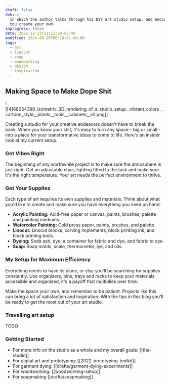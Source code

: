 ```yaml
---
draft: false
dek: >-
  In which the author talks through his DIY art studio setup, and encourages you
  tou create your own
inprogress: false
date: 2022-12-23T11:12:28-05:00
modified: 2024-09-20T00:18:41-04:00
tags:
  - art
  - linocut
  - soap
  - woodworking
  - design
  - inspiration
---
```


## Making Space to Make Dope Shit

![[4168054398_Isometric_3D_rendering_of_a_studio_setup__vibrant_colors__cartoon_style__plants__tools__cabinets__sh.png]]

Creating a studio for your creative endeavors doesn't have to break the bank. When you know your shit, it's easy to turn any space - big or small - into a place for your transformative ideas to come to life. Here's an insider look at my current setup.

### Get Vibes Right

The beginning of any worthwhile project is to make sure the atmosphere is just right. Get an adjustable chair, lighting fitted to the task and make sure it's the right temperature. Your art needs the perfect environment to thrive.

### Get Your Supplies

Each type of art requires its own supplies and materials. Think about what you'd like to create and make sure you have everything you need on hand:

- **Acrylic Painting:** Acid-free paper or canvas, paints, brushes, palette and painting mediums.
- **Watercolor Painting:** Cold press paper, paints, brushes, and palette.
- **Linocut:** Linocut blocks, carving implements, block printing ink, and block printing tools.
- **Dyeing:** Soda ash, dye, a container for fabric and dye, and fabric to dye.
- **Soap:** Soap molds, scale, thermometer, lye, and oils.

### My Setup for Maximum Efficiency

Everything needs to have its place, or else you'll be searching for supplies constantly. Use organizers, bins, trays and racks to keep your materials accessible and organized, it's a payoff that multiplies over time.

Make the space your own, and remember to be patient. Projects like this can bring a lot of satisfaction and inspiration. With the tips in this blog you'll be ready to get the most out of your art studio.

### Travelling art setup

TODO

### Getting Started

- For more info on the studio as a whole and my overall goals: [[the-studio]]
- For digital art and prototyping: [[2022-prototyping-toolkit]]
- For garment dying: [[drafts/garment-dying-experiments]]
- For woodworking: [[woodworking-setup]]
- For soapmaking [[drafts/soapmaking]]
